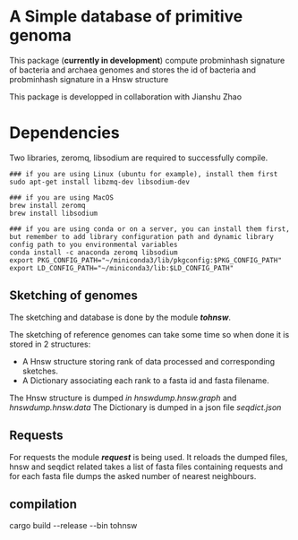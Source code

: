 # A Simple database of primitive genoma

This package (**currently in development**) compute probminhash signature of  bacteria and archaea genomes and stores the id of bacteria and probminhash signature in a Hnsw structure

This package is developped in collaboration with Jianshu Zhao

# Dependencies
Two libraries, zeromq, libsodium are required to successfully compile. 

```
### if you are using Linux (ubuntu for example), install them first
sudo apt-get install libzmq-dev libsodium-dev

### if you are using MacOS
brew install zeromq
brew install libsodium

### if you are using conda or on a server, you can install them first, but remember to add library configuration path and dynamic library config path to you environmental variables
conda install -c anaconda zeromq libsodium
export PKG_CONFIG_PATH="~/miniconda3/lib/pkgconfig:$PKG_CONFIG_PATH"
export LD_CONFIG_PATH="~/miniconda3/lib:$LD_CONFIG_PATH"
```
## Sketching of genomes

The sketching and database is done by the module ***tohnsw***.

The sketching of reference genomes can take some time so when done it is stored in 2 structures:
- A Hnsw structure storing rank of data processed and corresponding sketches.
- A Dictionary associating each rank to a fasta id and fasta filename.

The Hnsw structure is dumped *in hnswdump.hnsw.graph* and  *hnswdump.hnsw.data*
The Dictionary is dumped in a json file *seqdict.json*
## Requests

For requests  the module ***request*** is being used. It reloads the dumped files, hnsw and seqdict related
takes a list of fasta files containing requests and for each fasta file dumps the asked number of nearest neighbours.

## compilation

cargo build --release --bin tohnsw
